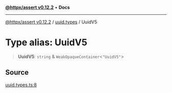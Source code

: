 [**@httpx/assert v0.12.2**](../../README.md) • **Docs**

***

[@httpx/assert v0.12.2](../../README.md) / [uuid.types](../README.md) / UuidV5

# Type alias: UuidV5

> **UuidV5**: `string` & `WeakOpaqueContainer`\<`"UuidV5"`\>

## Source

[uuid.types.ts:8](https://github.com/belgattitude/httpx/blob/736f60a5e7cab55c1cdb451c3a30a47ad2eca5ed/packages/assert/src/uuid.types.ts#L8)
